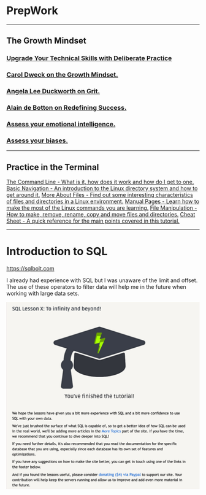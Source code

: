 # PrepWork 

----

## The Growth Mindset

### [Upgrade Your Technical Skills with Deliberate Practice]()

### [Carol Dweck on the Growth Mindset.]()

### [Angela Lee Duckworth on Grit.]()
 
### [Alain de Botton on Redefining Success.]()

### [Assess your emotional intelligence.]()

### [Assess your biases.]()


----

## Practice in the Terminal

[The Command Line - What is it, how does it work and how do I get to one.](https://ryanstutorials.net/linuxtutorial/commandline.php)
[Basic Navigation - An introduction to the Linux directory system and how to get around it.](https://ryanstutorials.net/linuxtutorial/navigation.php)
[More About Files - Find out some interesting characteristics of files and directories in a Linux environment.](https://ryanstutorials.net/linuxtutorial/aboutfiles.php)
[Manual Pages - Learn how to make the most of the Linux commands you are learning.](https://ryanstutorials.net/linuxtutorial/manual.php)
[File Manipulation - How to make, remove, rename, copy and move files and directories.](https://ryanstutorials.net/linuxtutorial/filemanipulation.php)
[Cheat Sheet - A quick reference for the main points covered in this tutorial.](https://ryanstutorials.net/linuxtutorial/cheatsheet.php)

----

# Introduction to SQL

https://sqlbolt.com

I already had experience with SQL but I was unaware of the limit and offset. The use of these operators to filter data will help me in the future when working with large data sets. 

<img src=img/2022-04-17_18-05-05.jpg>
